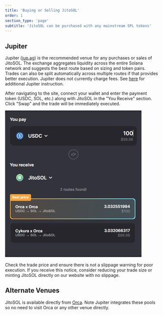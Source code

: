 ```yaml
---
title: 'Buying or Selling JitoSOL'
order: 1
section_type: 'page'
subtitle: 'JitoSOL can be purchased with any mainstream SPL tokens'
---
```



## Jupiter

Jupiter ([jup.ag](http://jup.ag)) is the recommended venue for any purchases or sales of JitoSOL. The exchange aggregates liquidity across the entire Solana network and suggests the best route based on sizing and token pairs. Trades can also be split automatically across multiple routes if that provides better execution. Jupiter does not currently charge fees. See [here](https://docs.jup.ag/community-guides/how-to-use-jupiter) for additional Jupiter instruction.

After navigating to the site, connect your wallet and enter the payment token (USDC, SOL, etc.) along with JitoSOL in the "You Receive" section. Click "Swap" and the trade will be immediately executed.

![Buying Selling Jitosol](/shared/images/jitosol/Buying_Selling_Jitosol.png)

Check the trade price and ensure there is not a slippage warning for poor execution. If you receive this notice, consider reducing your trade size or minting JitoSOL directly on our website with no slippage.

## Alternate Venues

JitoSOL is available directly from [Orca](https://www.orca.so/).  Note Jupiter integrates these pools so no need to visit Orca or any other venue directly.

